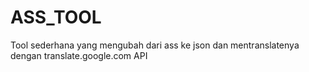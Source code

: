 # ASS_TOOL
Tool sederhana yang mengubah dari ass ke json dan mentranslatenya dengan translate.google.com API
